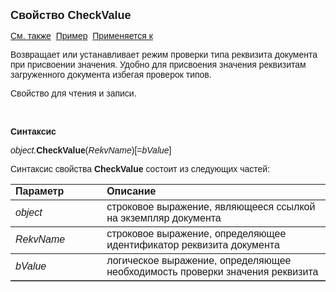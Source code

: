 ﻿<html>
<head>
<title>Документ\CheckValue</title>
</head>

<body>

<p><font size="4" face="Arial"><strong>Свойство CheckValue</strong></font></p>

<p><font face="Arial"><a href="../Asdoc.html">См. также</a>&nbsp; <u>
Пример</u>&nbsp;
<a href="../Asdoc.html">Применяется к</a></font></p>

<p><font face="Arial">Возвращает или устанавливает режим проверки типа 
реквизита документа при присвоении значения. Удобно для присвоения значения 
реквизитам загруженного документа избегая проверок типов.</font></p>

<p class="label"><font face="Arial">Свойство для чтения и записи.</font></p>

<p class="label">&nbsp;</p>

<p class="label"><b><font face="Arial">Синтаксис</font></b></p>

<p><font face="Arial"><em>object.</em><strong>CheckValue</strong>(<em>RekvName</em>)[=<em>bValue</em>]</font></p>

<p><font face="Arial">Синтаксис свойства <strong>CheckValue</strong>
состоит из следующих частей:</font></p>

<table border="1" cellPadding="5" cols="2" frame="below" rules="rows">
<TBODY>
  <tr vAlign="top">
    <td class="label" width="29%"><font face="Arial"><b>Параметр</b></font></td>
    <td class="label" width="71%"><font face="Arial"><strong>Описание</strong></font></td>
  </tr>
  <tr>
    <td width="29%"><em><font face="Arial">object</font></em></td>
    <td width="71%"><font face="Arial">строковое выражение, являющееся 
	ссылкой на экземпляр документа</font></td>
  </tr>
  <tr>
    <td width="29%"><font face="Arial"><em>RekvName</em></font></td>
    <td width="71%"><font face="Arial">строковое выражение, 
	определяющее идентификатор реквизита документа</font></td>
  </tr>
  <tr>
    <td width="29%"><font face="Arial"><em>bValue</em></font></td>
    <td width="71%"><font face="Arial">логическое выражение, 
	определяющее необходимость проверки значения реквизита</font></td>
  </tr>
</TBODY>
</table>
</body>
</html>
